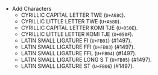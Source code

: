 * Add Characters
  - CYRILLIC CAPITAL LETTER TWE (`U+A68C`).
  - CYRILLIC LITTLE LETTER TWE (`U+A68D`).
  - CYRILLIC CAPITAL LETTER KOMI TJE (`U+050E`).
  - CYRILLIC LITTLE LETTER KOMI TJE (`U+050F`).
  - LATIN SMALL LIGATURE FI (`U+FB01`) (#1497).
  - LATIN SMALL LIGATURE FFI (`U+FB03`) (#1497).
  - LATIN SMALL LIGATURE FFL (`U+FB04`) (#1497).
  - LATIN SMALL LIGATURE LONG S T (`U+FB05`) (#1497).
  - LATIN SMALL LIGATURE ST (`U+FB06`) (#1497).
